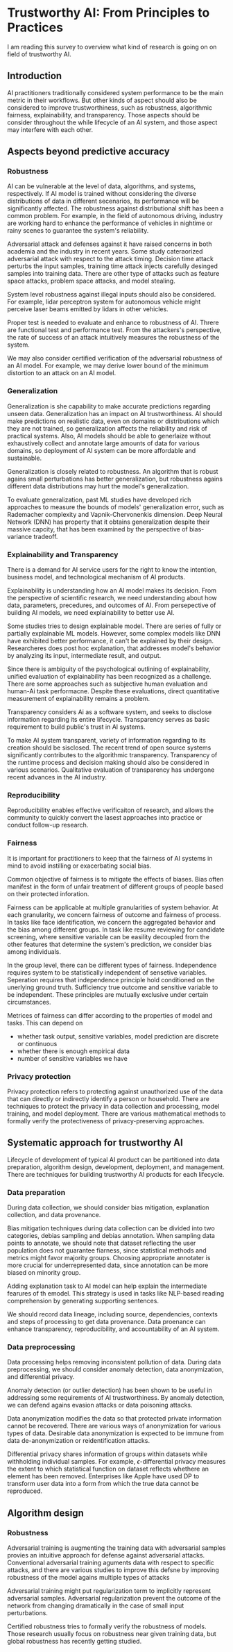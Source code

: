 # Trustworthy AI: From Principles to Practices

I am reading this survey to overview what kind of research is going on on field of trustworthy AI. 

## Introduction

AI practitioners traditionally considered system performance to be the main metric in their workflows. But other kinds of aspect should also be considered to improve trustworthiness, such as robustness, algorithmic fairness, explainability, and transparency. Those aspects should be consider throughout the while lifecycle of an AI system, and those aspect may interfere with each other. 


## Aspects beyond predictive accuracy 
### Robustness
AI can be vulnerable at the level of data, algorithms, and systems, respectively. If AI model is trained without considering the diverse distributions of data in different secenarios, its performance will be significantly affected. The robustness against distributional shift has been a common problem. For example, in the field of autonomous driving, industry are working hard to enhance the performance of vehicles in nightime or rainy scenes to guarantee the system's reliability. 

Adversarial attack and defenses against it have raised concerns in both academia and the industry in recent years. Some study cateraorized adversarial attack with respect to the attack timing. Decision time attack perturbs the input samples, training time attack injects carefully desinged samples into training data. There are other type of attacks such as feature space attacks, problem space attacks, and model stealing.

System level robustness against illegal inputs should also be considered. For example, lidar perceptron system for autonomous vehicle might perceive laser beams emitted by lidars in other vehicles.

Proper test is needed to evaluate and enhance to robustness of AI. Threre are functional test and performance test. From the attackers's perspective, the rate of success of an attack intuitively measures the robustness of the system.

We may also consider certified verification of the adversarial robustness of an AI model. For example, we may derive lower bound of the minimum distortion to an attack on an AI model.

### Generalization 
Generalization is she capability to make accurate predictions regarding unseen data. Generalization has an impact on AI trustworthiness. AI should make predictions on realistic data, even on domains or distributions which they are not trained, so generalization affects the reliability and risk of practical systems. Also, AI models should be able to generlaize without exhaustively collect and annotate large amounts of data for various domains, so deployment of AI system can be more affordable and sustainable.

Generalization is closely related to robustness. An algorithm that is robust agains small perturbations has better generalization, but robustness agains different data distributions may hurt the model's generalization.

To evaluate generalization, past ML studies have developed rich approaches to measure the bounds of models' generalization error, such as Rademacher complexity and Vapnik-Chervonenkis dimension. Deep Neural Network (DNN) has property that it obtains generalization despite their massive capcity, that has been examined by the perspective of bias-variance tradeoff.

### Explainability and Transparency
There is a demand for AI service users for the right to know the intention, business model, and technological mechanism of AI products.

Explainability is understanding how an AI model makes its decision. From the perspective of scientific research, we need understanding about how data, parameters, precedures, and outcomes of AI. From persepective of building AI models, we need explainability to better use AI. 

Some studies tries to design explainable model. There are series of fully or partially explainable ML models. However, some complex models like DNN have exhibited better performance, it can't be explained by their design. Researcheres does post hoc explanation, that addresses model's behavior by analyzing its input, intermediate result, and output. 

Since there is ambiguity of the psychological outlining of explainability, unified evaluation of explainability has been recognized as a challenge. There are some approaches such as subjective human evaluation and human-Ai task performacne.  Despite these evaluations, direct quantitative measurement of explainability remains a problem. 

Transparency considers Ai as a software system, and seeks to disclose information regarding its entire lifecycle. Transparency serves as basic requirement to build public's trust in AI systems.

To make AI system transparent, variety of information regarding to its creation should be sisclosed. The recent trend of open source systems significantly contributes to the algorithmic transparency. Transparency of the runtime process and decision making should also be considered in various scenarios. Qualitative evaluation of transparency has undergone recent advances in the AI industry. 

### Reproducibility 

Reproducibility enables effective verificaiton of research, and allows the community to quickly convert the lasest approaches into practice or conduct follow-up research. 

### Fairness

It is important for practitioners to keep that the fairness of AI systems in mind to avoid instilling or exacerbating social bias.

Common objective of fairness is to mitigate the effects of biases. Bias often manifest in the form of unfair treatment of different groups of people based on their protected inforation. 

Fairness can be applicable at multiple granularities of system behavior. At each granularity, we concern fairness of outcome and fairness of process. In tasks like face identification, we concern the aggregated behavior and the bias among different groups. In task like resume reviewing for candidate screening, where   sensitive variable can be easility decoupled from the other features that determine the system's prediction, we consider bias among individuals.

In the group level, there can be different types of fairness. Independence requires system to be statistically independent of sensetive variables. Seperation requires that independence principle hold conditioned on the unerlying ground truth. Sufficiency true outcome and sensitive variable to be independent. These principles are mutually exclusive under certain circumstances.

Metrices of fairness can differ according to the properties of model and tasks. This can depend on 
- whether task output, sensitive variables, model prediction are discrete or continuous
- whether there is enough empirical data
- number of sensitive variables we have 


### Privacy protection
Privacy protection refers to protecting against unauthorized use of the data that can directly or indirectly identify a person or household. There are techniques to protect the privacy in data collection and processing, model training, and model deployment. There are various mathematical methods to formally verify the protectiveness of privacy-preserving approaches. 


## Systematic approach for trustworthy AI

Lifecycle of development of typical AI product can be partitioned into data preparation, algorithm design, development, deployment, and management. There are techniques for building trustworthy AI products for each lifecycle.

### Data preparation

During data collection, we should consider bias mitigation, explanation collection, and data provenance.

Bias mitigation techniques during data collection can be divided into two categories, debias sampling and debias annotation.  When sampling data points to annotate, we should note that dataset reflecting the user population does not guarantee fiarness, since statistical methods and metrics might favor majority groups. Choosing appropriate annotater is more crucial for underrepresented data, since annotation can be more biased on minority group. 

Adding explanation task to AI model can help explain the intermediate fearures of th emodel. This strategy is used in tasks like NLP-based reading comprehension by generating supporting sentences. 

We should record data lineage, including source, dependencies, contexts and steps of processing to get data provenance. Data proenance can enhance transparency, reproducibility, and accountability of an AI system. 

### Data preprocessing

Data processing helps removing inconsistent pollution of data. During data preprocessing, we should consider anomaly detection, data anonymization, and differential privacy.

Anomaly detection (or outlier detection) has been shown to be useful in addressing some requirements of AI trustworthiness. By anomaly detection, we can defend agains evasion attacks or data poisoning attacks. 

Data anonymization modifies the data so that protected private information cannot be recovered. There are various ways of anonymization for various types of data. Desirable data anonymization is expected to be immune from data de-anonymization or reidentification attacks.

Differential privacy shares information of groups within datasets while withholding individual samples. For example, $\epsilon$-differential privacy measures the extent to which statistical function on dataset reflects whethere an element has been removed. Enterprises like Apple have used DP to transform user data into a form from which the true data cannot be reproduced. 

## Algorithm design

### Robustness

Adversarial training is augmenting the training data with adversarial samples provies an intuitive approach for defense against adversarial attacks. Conventional adversarial training aguments data with respect to specific attacks, and there are various studies to improve this defsne by improving robustness of the model agains multiple types of attacks

Adversarial training might put regularization term to implicitly represent adversarial samples. Adversarial regularization prevent the outcome of the network from changing dramatically in the case of small input perturbations.

Certified robustness tries to formally verify the robustness of models. Those research usually focus on robustness near given training data, but global robustness has recently getting studied.



